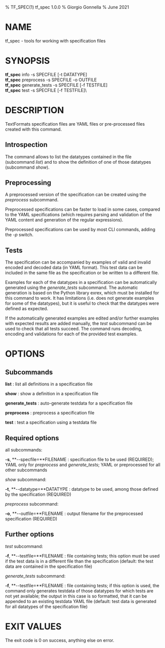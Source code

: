 % TF\_SPEC(1) tf\_spec 1.0.0
% Giorgio Gonnella
% June 2021

# NAME

tf\_spec - tools for working with specification files

# SYNOPSIS

**tf\_spec** info -s SPECFILE [-t DATATYPE]\
**tf\_spec** preprocess -s SPECFILE -o OUTFILE\
**tf\_spec** generate\_tests -s SPECFILE [-f TESTFILE]\
**tf\_spec** test -s SPECFILE [-f TESTFILE]\

# DESCRIPTION

TextFormats specification files are YAML files or pre-processed files created
with this command.

## Introspection

The command allows to list the datatypes contained in the file
(subcommand *list*) and to show the definition of one of those datatypes
(subcommand *show*).

## Preprocessing

A preprocessed version of the specification can be created
using the *preprocess* subcommand.

Preprocessed specifications can be faster to load in some cases, compared
to the YAML specifications (which requires parsing and validation of the
YAML content and generation of the regular expressions).

Preprocessed
specifications can be used by most CLI commands, adding the *-p* switch.

## Tests

The specification can be accompanied by examples of valid and invalid encoded
and decoded data (in YAML format). This test data can be included in the same
file as the specification or be written to a different file.

Examples for each of the datatypes in a specification can be automatically
generated using the *generate_tests* subcommand. The automatic generation
is based on the Python library exrex, which must be installed for this command
to work. It has limitations (i.e. does not generate examples for some of the
datatypes), but it is useful to check that the datatypes were defined as
expected.

If the automatically generated examples are edited and/or further examples
with expected results are added manually, the *test* subcommand can be
used to check that all tests succeed. The command runs decoding,
encoding and validations for each of the provided test examples.

# OPTIONS

## Subcommands

**list**
: list all definitions in a specification file

**show**
: show a definition in a specification file

**generate\_tests**
: auto-generate testdata for a specification file

**preprocess**
: preprocess a specification file

**test**
: test a specification using a testdata file

## Required options

all subcommands:

**-s**, **--specfile=**FILENAME
: specification file to be used (REQUIRED); YAML only for
*preprocess* and *generate\_tests*; YAML or preprocessed
for all other subcommands

*show* subcommand:

**-t**, **--datatype=**DATATYPE
: datatype to be used, among those defined by the specification (REQUIRED)

*preprocess* subcommand:

**-o**, **--outfile=**FILENAME
: output filename for the preprocessed specification (REQUIRED)

## Further options

*test* subcommand:

**-f**, **--testfile=**FILENAME
: file containing tests; this option must be used if the test data is in
a different file than the specification (default: the test data are contained
in the specification file)

*generate_tests* subcommand:

**-f**, **--testfile=**FILENAME
: file containing tests; if this option is used, the command only generates
testdata of those datatypes for which tests are not yet available; the output
in this case is so formatted, that it can be appended to an existing
testdata YAML file (default: test data is generated for all datatypes
of the specification file)

# EXIT VALUES
The exit code is 0 on success, anything else on error.

